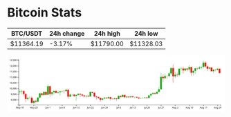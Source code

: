# Bitcoin Stats

BTC/USDT|24h change|24h high|24h low|
|---|---|---|---|
|$11364.19|-3.17%|$11790.00|$11328.03|

<img src="./chart.svg">
